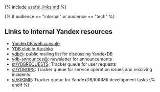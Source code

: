 {% include [useful_links.md](_includes/useful_links.md) %}

{% if audience == "internal" or audience == "tech" %}

## Links to internal Yandex resources

* [YandexDB web console](https://yc.yandex-team.ru/)
* [YDB club in Atushka](https://clubs.at.yandex-team.ru/ydb/)
* [ydb@](https://ml.yandex-team.ru/lists/ydb/): public mailing list for discussing YandexDB
* [ydb-announces@](https://ml.yandex-team.ru/lists/ydb-announces/): newsletter for announcements
* [st/YDBREQUESTS](https://st.yandex-team.ru/YDBREQUESTS/): Tracker queue for user requests
* [st/YDBOPS](https://st.yandex-team.ru/YDBOPS/): Tracker queue for service operation issues and resolving incidents
* [st/KIKIMR](https://st.yandex-team.ru/KIKIMR/): Tracker queue for YandexDB/KiKiMR development tasks {% endif %}


